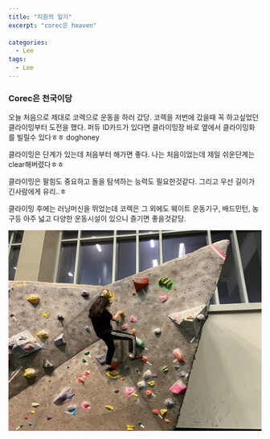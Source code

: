 ```yaml
---
title: "지원의 일기"
excerpt: "corec은 heaven"

categories:
  - Lee
tags:
  - Lee
---
```


### Corec은 천국이당

오늘 처음으로 제대로 코렉으로 운동을 하러 갔당. 코렉을 저번에 갔을때 꼭 하고싶었던 클라이밍부터 도전을 했다. 퍼듀 ID카드가 있다면 클라이밍장 바로 옆에서 클라이밍화를 빌릴수 있다ㅎㅎ doghoney

클라이밍은 단계가 있는데 처음부터 해가면 좋다. 나는 처음이었는데 제일 쉬운단계는 clear해버렸다ㅎㅎ

클라이밍은 팔힘도 중요하고 돌을 탐색하는 능력도 필요한것같다. 그리고 우선 길이가 긴사람에게 유리..ㅎ

클라이밍 후에는 러닝머신을 뛰었는데 코렉은 그 외에도 웨이트 운동기구, 배드민턴, 농구등 아주 넓고 다양한 운동시설이 있으니 즐기면 좋을것같당.

<img src="https://github.com/beeot/beeot.github.io/blob/master/_docs/lee/post4/climbing.jpg" width= 600 height=400>

